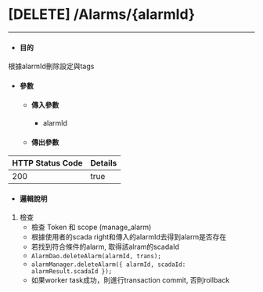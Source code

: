 # \[DELETE\] /Alarms/{alarmId}

---

* #### 目的

根據alarmId刪除設定與tags

* #### 參數

  * #### 傳入參數
    * alarmId

  * #### 傳出參數

| HTTP Status Code | Details |
| :--- | :--- |
| 200 | true |

* #### 邏輯說明
1. 檢查
    * 檢查 Token 和 scope (manage_alarm)
    * 根據使用者的scada right和傳入的alarmId去得到alarm是否存在
    * 若找到符合條件的alarm, 取得該alram的scadaId
    * `AlarmDao.deleteAlarm(alarmId, trans);`
    * `alarmManager.deleteAlarm({ alarmId, scadaId: alarmResult.scadaId });`
    * 如果worker task成功，則進行transaction commit, 否則rollback





